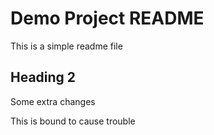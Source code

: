 # Demo Project README

This is a simple readme file

## Heading 2

Some extra changes

This is bound to cause trouble 
